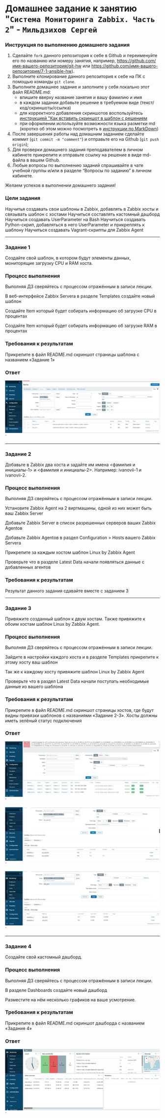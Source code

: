 # Домашнее задание к занятию "`Система Мониторинга Zabbix. Часть 2`" - `Мильдзихов Сергей`


### Инструкция по выполнению домашнего задания

   1. Сделайте `fork` данного репозитория к себе в Github и переименуйте его по названию или номеру занятия, например, https://github.com/имя-вашего-репозитория/git-hw или  https://github.com/имя-вашего-репозитория/7-1-ansible-hw).
   2. Выполните клонирование данного репозитория к себе на ПК с помощью команды `git clone`.
   3. Выполните домашнее задание и заполните у себя локально этот файл README.md:
      - впишите вверху название занятия и вашу фамилию и имя
      - в каждом задании добавьте решение в требуемом виде (текст/код/скриншоты/ссылка)
      - для корректного добавления скриншотов воспользуйтесь [инструкцией "Как вставить скриншот в шаблон с решением](https://github.com/netology-code/sys-pattern-homework/blob/main/screen-instruction.md)
      - при оформлении используйте возможности языка разметки md (коротко об этом можно посмотреть в [инструкции  по MarkDown](https://github.com/netology-code/sys-pattern-homework/blob/main/md-instruction.md))
   4. После завершения работы над домашним заданием сделайте коммит (`git commit -m "comment"`) и отправьте его на Github (`git push origin`);
   5. Для проверки домашнего задания преподавателем в личном кабинете прикрепите и отправьте ссылку на решение в виде md-файла в вашем Github.
   6. Любые вопросы по выполнению заданий спрашивайте в чате учебной группы и/или в разделе “Вопросы по заданию” в личном кабинете.
   
Желаем успехов в выполнении домашнего задания!

### Цели задания
Научитья создавать свои шаблоны в Zabbix, добавлять в Zabbix хосты и связывать шаблон с хостами
Научиться составлять кастомный дашборд
Научиться создавать UserParameter на Bash
Научиться создавать Python-скрип, добавляться в него UserParameter и прикреплять к шаблону
Научиться создавать Vagrant-скрипты для Zabbix Agent
   
---

### Задание 1

Создайте свой шаблон, в котором будут элементы данных, мониторящие загрузку CPU и RAM хоста.

### Процесс выполнения

Выполняя ДЗ сверяйтесь с процессом отражённым в записи лекции.

В веб-интерфейсе Zabbix Servera в разделе Templates создайте новый шаблон

Создайте Item который будет собирать информацию об загрузке CPU в процентах

Создайте Item который будет собирать информацию об загрузке RAM в процентах

### Требования к результатам
Прикрепите в файл README.md скриншот страницы шаблона с названием «Задание 1»


### Ответ
![1](s1.png)`




---

### Задание 2

Добавьте в Zabbix два хоста и задайте им имена <фамилия и инициалы-1> и <фамилия и инициалы-2>. Например: ivanovii-1 и ivanovii-2.

### Процесс выполнения
Выполняя ДЗ сверяйтесь с процессом отражённым в записи лекции.

Установите Zabbix Agent на 2 виртмашины, одной из них может быть ваш Zabbix Server

Добавьте Zabbix Server в список разрешенных серверов ваших Zabbix Agentов

Добавьте Zabbix Agentов в раздел Configuration > Hosts вашего Zabbix Servera

Прикрепите за каждым хостом шаблон Linux by Zabbix Agent

Проверьте что в разделе Latest Data начали появляться данные с добавленных агентов  

### Требования к результатам
 Результат данного задания сдавайте вместе с заданием 3
 

---
### Задание 3

Привяжите созданный шаблон к двум хостам. Также привяжите к обоим хостам шаблон Linux by Zabbix Agent.

### Процесс выполнения
Выполняя ДЗ сверяйтесь с процессом отражённым в записи лекции.

Зайдите в настройки каждого хоста и в разделе Templates прикрепите к этому хосту ваш шаблон

Так же к каждому хосту привяжите шаблон Linux by Zabbix Agent

Проверьте что в раздел Latest Data начали поступать необходимые данные из вашего шаблона

### Требования к результатам
 Прикрепите в файл README.md скриншот страницы хостов, где будут видны привязки шаблонов с названиями «Задание 2-3». Хосты должны иметь зелёный статус подключения

 
### Ответ
![2](s2.png)`

![3](s3.png)`

![4](s4.png)`

---
### Задание 4

Создайте свой кастомный дашборд.

### Процесс выполнения
Выполняя ДЗ сверяйтесь с процессом отражённым в записи лекции.

В разделе Dashboards создайте новый дашборд

Разместите на нём несколько графиков на ваше усмотрение.

### Требования к результатам
Прикрепите в файл README.md скриншот дашборда с названием «Задание 4»

 
### Ответ

![5](s5.png)`
